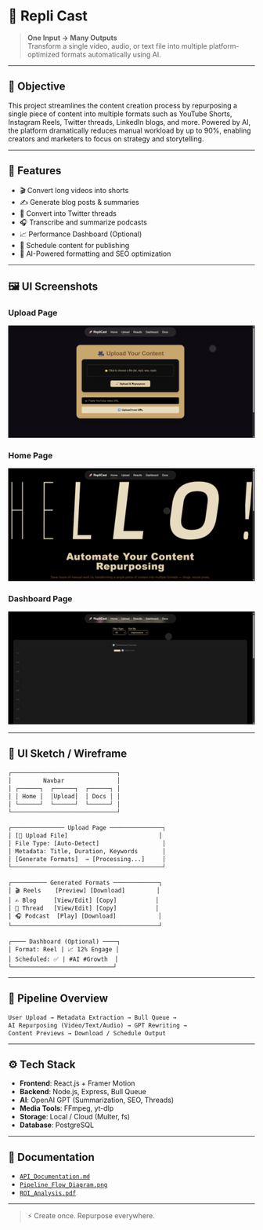 
# 🚀 Repli Cast

> **One Input → Many Outputs**  
> Transform a single video, audio, or text file into multiple platform-optimized formats automatically using AI.

---

## 🎯 Objective

This project streamlines the content creation process by repurposing a single piece of content into multiple formats such as YouTube Shorts, Instagram Reels, Twitter threads, LinkedIn blogs, and more. Powered by AI, the platform dramatically reduces manual workload by up to 90%, enabling creators and marketers to focus on strategy and storytelling.

---

## 🧩 Features

- 🎬 Convert long videos into shorts
- ✍️ Generate blog posts & summaries
- 🧵 Convert into Twitter threads
- 🎧 Transcribe and summarize podcasts
- 📈 Performance Dashboard (Optional)
- 📅 Schedule content for publishing
- 🧠 AI-Powered formatting and SEO optimization

---

## 🖼️ UI Screenshots

### Upload Page
![Upload Page](https://github.com/Ansh-Majumdar619/RepliCast-AI/blob/main/frontend/public/uploadpage.png)

### Home Page
![Preview Page](https://github.com/Ansh-Majumdar619/RepliCast-AI/blob/main/frontend/public/homepage.png)

### Dashboard Page
![Dashboard](https://github.com/Ansh-Majumdar619/RepliCast-AI/blob/main/frontend/public/dashboard.png)

---

## 🧱 UI Sketch / Wireframe

```
┌──────────────────────────────┐
│         Navbar               │
│ ┌──────┐  ┌──────┐  ┌──────┐ │
│ │ Home │  │Upload│  │ Docs │ │
│ └──────┘  └──────┘  └──────┘ │
└──────────────────────────────┘

┌─────────────── Upload Page ───────────────┐
│ [📁 Upload File]                          │
│ File Type: [Auto-Detect]                  │
│ Metadata: Title, Duration, Keywords       │
│ [Generate Formats]  → [Processing...]     │
└───────────────────────────────────────────┘

┌────────── Generated Formats ─────────────┐
│ 🎬 Reels    [Preview] [Download]         │
│ ✍️ Blog     [View/Edit] [Copy]           │
│ 🧵 Thread   [View/Edit] [Copy]           │
│ 🎧 Podcast  [Play] [Download]            │
└──────────────────────────────────────────┘

┌──── Dashboard (Optional) ────┐
│ Format: Reel | 📈 12% Engage │
│ Scheduled: ✅ | #AI #Growth  │
└─────────────────────────────┘
```

---

## 🔁 Pipeline Overview

```
User Upload → Metadata Extraction → Bull Queue →
AI Repurposing (Video/Text/Audio) → GPT Rewriting →
Content Previews → Download / Schedule Output
```

---

## ⚙️ Tech Stack

- **Frontend**: React.js + Framer Motion
- **Backend**: Node.js, Express, Bull Queue
- **AI**: OpenAI GPT (Summarization, SEO, Threads)
- **Media Tools**: FFmpeg, yt-dlp
- **Storage**: Local / Cloud (Multer, fs)
- **Database**: PostgreSQL

---

## 📂 Documentation

- [`API_Documentation.md`](./docs/API_Documentation.md)
- [`Pipeline_Flow_Diagram.png`](./docs/Pipeline_Flow_Diagram.png)
- [`ROI_Analysis.pdf`](./docs/ROI_Analysis.pdf)

---

> ⚡ Create once. Repurpose everywhere.
